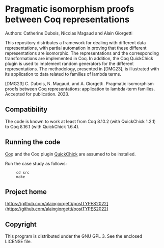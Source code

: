 # Pragmatic isomorphism proofs between Coq representations

Authors: Catherine Dubois, Nicolas Magaud and Alain Giorgetti

This repository distributes a framework for dealing with different data representations, with partial automation in proving that these different representations are isomorphic. The representations and the corresponding transformations are implemented in Coq. In addition, the Coq QuickChick plugin is used to implement random generators for the different representations. The methodology, presented in [DMG23], is illustrated with its application to data related to families of lambda terms.

[DMG23] C. Dubois, N. Magaud, and A. Giorgetti. Pragmatic isomorphism proofs
        between Coq representations: application to lambda-term families.
        Accepted for publication. 2023.

## Compatibility

The code is known to work at least from Coq 8.10.2 (with QuickChick 1.2.1) to Coq 8.16.1 (with QuickChick 1.6.4).

## Running the code

[Coq](https://coq.inria.fr) and the Coq plugin [QuickChick](https://github.com/QuickChick/QuickChick) are assumed to be installed.

Run the case study as follows:

         cd src
         make

## Project home

[https://github.com/alaingiorgetti/postTYPES2022](https://github.com/alaingiorgetti/postTYPES2022)

## Copyright

This program is distributed under the GNU GPL 3. See the enclosed LICENSE file.

